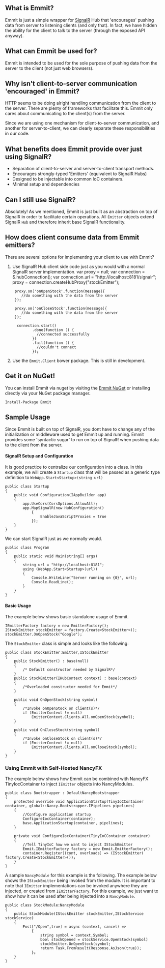 ## What is Emmit?
Emmit is just a simple wrapper for [SignalR](https://github.com/SignalR/SignalR) Hub that 'encourages' pushing data from server to listening clients (and only that). In fact, we have hidden the ability for the client to talk to the server (through the exposed API anyway).

## What can Emmit be used for?
Emmit is intended to be used for the sole purpose of pushing data from the server to the client (not just web browsers).

## Why isn't client-to-server communication 'encouraged' in Emmit?
HTTP seems to be doing alright handling communication from the client to the server. There are plenty of frameworks that facilitate this. Emmit only cares about communicating to the client(s) from the server.

Since we are using one mechanism for client-to-server communication, and another for server-to-client, we can clearly separate these responsibilities in our code.

## What benefits does Emmit provide over just using SignalR?

* Separation of client-to-server and server-to-client transport methods.
* Encourages strongly-typed 'Emitters' (equivalent to SignalR Hubs)
* Designed to be injectable into common IoC containers.
* Minimal setup and dependencies

## Can I still use SignalR?
Absolutely! As we mentioned, Emmit is just built as an abstraction on top of SignalR in order to facilitate certain operations. All `Emitter` objects extend SignalR `Hub` and therefore inherit base SignalR functionality.

## How does client consume data from Emmit emitters?
There are several options for implementing your client to use with Emmit?

1. Use SignalR Hub client side code just as you would with a normal SignalR server implementation.
        var proxy = null;
        var connection = $.hubConnection();
        var connection.url = "http://localhost:8181/signalr";
        proxy = connection.createHubProxy("stockEmitter");

        proxy.on('onOpenStock',function(message){
           //do something with the data from the server
        });
        
        proxy.on('onCloseStock',function(message){
           //do something with the data from the server
        });
        
         connection.start()
                .done(function () {
                  //connected successfully
                })
                .fail(function () {
                  //couldn't connect
                });    
                
2. Use the `Emmit.Client` bower package. This is still in development.

## Get it on NuGet!
You can install Emmit via nuget by visiting the [Emmit NuGet](https://www.nuget.org/packages/Emmit/1.0.0) or installing directly via your NuGet package manager.

    Install-Package Emmit

## Sample Usage
Since Emmit is built on top of SignalR, you dont have to change any of the initialization or middleware used to get Emmit up and running. Emmit provides some 'syntactic sugar' to run on top of SignalR when pushing data to the client from the server.

#### SignalR Setup and Configuration

It is good practice to centralize our configuration into a class. In this example, we will create a `Startup` class that will be passed as a generic type definition to `WebApp.Start<Startup>(string url)`

    public class Startup
    {
        public void Configuration(IAppBuilder app)
        {
            app.UseCors(CorsOptions.AllowAll);
            app.MapSignalR(new HubConfiguration()
                {
                    EnableJavaScriptProxies = true
                });
        }
    }
    
We can start SignalR just as we normally would.

    public class Program
    {
        public static void Main(string[] args)
        {
            string url = "http://localhost:8181";
            using (WebApp.Start<Startup>(url))
            {
                Console.WriteLine("Server running on {0}", url);
                Console.ReadLine();
            }
        }
    }

#### Basic Usage
The example below shows basic standalone usage of Emmit.

    IEmitterFactory factory = new EmitterFactory();
    IStockEmitter stockEmitter = factory.Create<StockEmitter>();
    stockEmitter.OnOpenStock("Google");
    
The `StockEmitter` class is simple and looks like the following:

    public class StockEmitter:Emitter,IStockEmitter
    {
        public StockEmitter() : base(null)
        {
            /* Default constructor needed by SignalR*/
        }
        public StockEmitter(IHubContext context) : base(context)
        {
            /*Overloaded constructor needed for Emmit*/
        }

        public void OnOpenStock(string symbol)
        {
            /*Invoke onOpenStock on client(s)*/
            if (EmitterContext != null)
                EmitterContext.Clients.All.onOpenStock(symbol);
        }

        public void OnCloseStock(string symbol)
        {
            /*Invoke onCloseStock on client(s)*/
            if (EmitterContext != null)
                EmitterContext.Clients.All.onCloseStock(symbol);
        }
    }

### Using Emmit with Self-Hosted NancyFX
The example below shows how Emmit can be combined with NancyFX TinyIocContainer to inject `IEmitter` objects into NancyModules.

    public class Bootstrapper : DefaultNancyBootstrapper
    {
        protected override void ApplicationStartup(TinyIoCContainer container, global::Nancy.Bootstrapper.IPipelines pipelines)
        {
            //Configure application startup
            ConfigureIocContainer(container);
            base.ApplicationStartup(container, pipelines);
        }

        private void ConfigureIocContainer(TinyIoCContainer container)
        {
            //Tell TinyIoC how we want to inject IStockEmitter
            Emmit.IEmitterFactory factory = new Emmit.EmitterFactory();
            container.Register((cont, overloads) => (IStockEmitter) factory.Create<StockEmitter>());
        }
    }
    
A sample `NancyModule` for this example is the following. The example below shows the `IStockEmitter` being invoked from the module. It is important to note that `IEmitter` implementations can be invoked anywhere they are injected, or created from `IEmitterFactory`. For this example, we just want to show how it can be used after being injected into a `NancyModule`.

    public class StockModule:NancyModule
    {
        public StockModule(IStockEmitter stockEmitter,IStockService stockService)
        {
            Post["/Open",true] = async (context, cancel) =>
                {
                    string symbol = context.Symbol;
                    bool stockOpened = stockService.OpenStock(symbol)
                    stockEmitter.OnOpenStock(symbol;
                    return Task.FromResult(Response.AsJson(true));
                };
        }
    }

    







